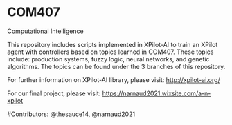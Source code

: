 # COM407
Computational Intelligence

This repository includes scripts implemented in XPilot-AI to train an XPilot agent with controllers based on topics learned in COM407. These topics include: production systems, fuzzy logic, neural networks, and genetic algorithms. The topics can be found under the 3 branches of this repository.

For further information on XPilot-AI library, please visit: http://xpilot-ai.org/ 

For our final project, please visit: https://narnaud2021.wixsite.com/a-n-xpilot

#Contributors: @thesauce14, @narnaud2021

